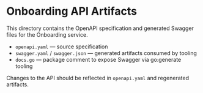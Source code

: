 # Onboarding API Artifacts

This directory contains the OpenAPI specification and generated Swagger files for the Onboarding service.

- `openapi.yaml` — source specification
- `swagger.yaml` / `swagger.json` — generated artifacts consumed by tooling
- `docs.go` — package comment to expose Swagger via go:generate tooling

Changes to the API should be reflected in `openapi.yaml` and regenerated artifacts.
